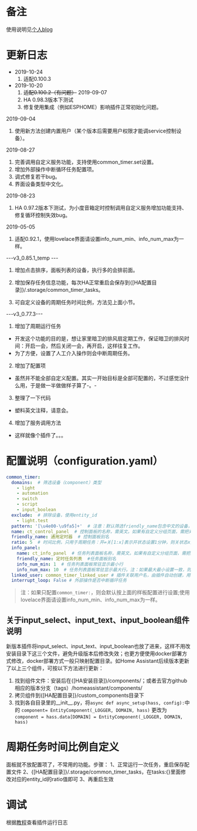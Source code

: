 # 备注
使用说明见[个人blog](https://ljr.im/articles/plugin-home-assistant-general-timer-upgrade/)

# 更新日志
- 2019-10-24
  1. 适配0.100.3
- 2019-10-20
  1. ~~适配0.100.2（有问题）~~
2019-09-07
  1. HA 0.98.3版本下测试
  2. 修复使用集成（例如ESPHOME）影响插件正常初始化问题。

2019-09-04
  1. 使用新方法创建内置用户（某个版本后需要用户权限才能调service控制设备）。

2019-08-27
  1. 完善调用自定义服务功能，支持使用common_timer.set设置。
  2. 增加外部操作中断循环任务配置项。
  3. 调式修复若干bug。
  4. 界面设备类型中文化。

2019-08-23
  1. HA 0.97.2版本下测试，为小度音箱定时控制调用自定义服务增加功能支持、修复循环控制失效bug。

2019-05-05
  1. 适配0.92.1，使用lovelace界面请设置info_num_min、info_num_max为一样。

---v3_0.85.1_temp ---
  1. 增加点击排序，面板列表的设备，执行多的会排前面。

  2. 增加保存任务信息功能，每次HA正常重启会保存到{[HA配置目录]}/.storage/common_timer_tasks。

  3. 可自定义设备的周期任务时间比例，方法见上面小节。

---v3_0.77.3---
  1. 增加了周期运行任务

  - 开发这个功能的目的是，想让家里暗卫的排风扇定期工作，保证暗卫的排风时间：开启一会，然后关闭一会，再开启，这样往复工作。
  - 为了方便，设置了人工介入操作则会中断周期任务。

  2. 增加了配置项

  - 虽然并不能全部自定义配置。其实一开始目标是全部可配置的，不过感觉没什么用，于是做一半做做样子算了-。-

  3. 整理了一下代码

  - 塑料英文注释，请意会。

  4. 增加了服务调用方法

  - 这样就像个插件了。。。

# 配置说明（configuration.yaml）
```yaml
common_timer:
  domains:  # 筛选设备（component）类型
    - light
    - automation
    - switch
    - script
    - input_boolean
  exclude:  # 排除设备，使用entity_id
    - light.test
  pattern: '[\u4e00-\u9fa5]+'  # 注意：默认筛选friendly_name包含中文的设备，如果不筛选，设置为'.*'
  name: ct_control_panel  # 控制面板的名称，需英文。如果有自定义分组页面，需把对应的group，例如goup.ct_control_panel加到分页
  friendly_name: 通用定时器  # 控制面板别名
  ratio: 5  # 时间比例，只用于周期任务：开⇌关[1:x]表示开状态设置1分钟，则关状态x分钟；关⇌开[1:x]表示关状态设置1分钟，则开状态x分钟
  info_panel:
    name: ct_info_panel  # 任务列表面板名称，需英文。如果有自定义分组页面，需把对应的group，例如group.ct_info_panel加到分页
    friendly_name: 定时任务列表  #任务面板别名
    info_num_min: 1  # 任务列表面板常驻显示最小行
    info_num_max: 10  # 任务列表面板常驻显示最大行。注：如果最大最小设置一致，则常驻显示
  linked_user: common_timer_linked_user # 插件关联用户名，由插件自动创建，用于解决控制需要权限问题
  interrupt_loop: False # 外部操作是否中断循环任务
```
>注：如果只配置`common_timer:`，则会默认按上面的样板配置进行设置;使用lovelace界面请设置info_num_min、info_num_max为一样。
## 关于input_select、input_text、input_boolean组件说明
新版本插件将input_select、input_text、input_boolean也放了进来，这样不用改安装目录下这三个文件，避免升级版本后修改失效；也更方便使用docker部署方式修改，docker部署方式一般只映射配置目录。如Home Assistant后续版本更新了以上三个组件，可按以下方法进行更新：
1. 找到组件文件：安装后在{[HA安装目录]}/components/；或者去官方github相应的版本分支（tags）/homeassistant/components/
2. 拷贝组件到{[HA配置目录]}/custom_components目录下
2. 找到各自目录里的__init__.py，将`async def async_setup(hass, config):`中的 `component= EntityComponent(_LOGGER, DOMAIN, hass)` 更改为 `component = hass.data[DOMAIN] = EntityComponent(_LOGGER, DOMAIN, hass)`

# 周期任务时间比例自定义
面板就不放配置项了，不常用的功能。步骤：
1、正常运行一次任务，重启保存配置文件
2、{[HA配置目录]}/.storage/common_timer_tasks，在tasks:{}里面修改对应的entity_id的ratio值即可
3、再重启生效

# 调试
根据[教程][1]查看插件运行日志

[1]: https://ljr.im/articles/home-assistant-novice-question-set/#3-%E8%B0%83%E8%AF%95%E5%8F%8A%E6%9F%A5%E7%9C%8B%E7%A8%8B%E5%BA%8F%E8%BF%90%E8%A1%8C%E6%97%A5%E5%BF%97 "调试及查看程序运行日志"
